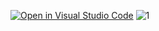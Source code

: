 [![Open in Visual Studio Code](https://classroom.github.com/assets/open-in-vscode-c66648af7eb3fe8bc4f294546bfd86ef473780cde1dea487d3c4ff354943c9ae.svg)](https://classroom.github.com/online_ide?assignment_repo_id=8172765&assignment_repo_type=AssignmentRepo)
![1](https://user-images.githubusercontent.com/100395850/187713518-c9754e3a-f56d-4090-b36c-a0ac1609deb5.PNG)
